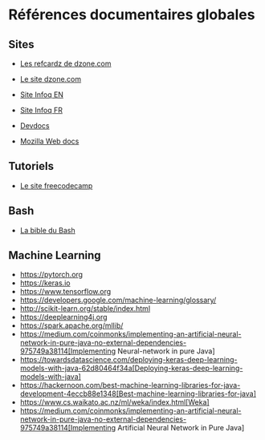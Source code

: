 # Références documentaires globales

## Sites

* [Les refcardz de dzone.com](https://dzone.com/refcardz)

* [Le site dzone.com](https://dzone.com/)

* [Site Infoq EN](https://www.infoq.com )

* [Site Infoq FR](https://www.infoq.com/fr/)

* [Devdocs](http://devdocs.io)

* [Mozilla Web docs](https://developer.mozilla.org)

## Tutoriels

* [Le site freecodecamp](https://www.freecodecamp.org/)

## Bash

* [La bible du Bash](https://github.com/dylanaraps/pure-bash-bible)


## Machine Learning

* https://pytorch.org
* https://keras.io
* https://www.tensorflow.org
* https://developers.google.com/machine-learning/glossary/
* http://scikit-learn.org/stable/index.html
* https://deeplearning4j.org
* https://spark.apache.org/mllib/
* https://medium.com/coinmonks/implementing-an-artificial-neural-network-in-pure-java-no-external-dependencies-975749a38114[Implementing Neural-network in pure Java]
* https://towardsdatascience.com/deploying-keras-deep-learning-models-with-java-62d80464f34a[Deploying-keras-deep-learning-models-with-java]
* https://hackernoon.com/best-machine-learning-libraries-for-java-development-4eccb88e1348[Best-machine-learning-libraries-for-java]
* https://www.cs.waikato.ac.nz/ml/weka/index.html[Weka]
* https://medium.com/coinmonks/implementing-an-artificial-neural-network-in-pure-java-no-external-dependencies-975749a38114[Implementing Artificial Neural Network in Pure Java]
